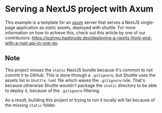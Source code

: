 # Serving a NextJS project with Axum

This example is a template for an [axum](https://github.com/tokio-rs/axum) server that serves a NextJS single-page application as static assets, deployed with shuttle. For more information on how to achieve this, check out this article by one of our contributors:  https://joshmo.hashnode.dev/deploying-a-nextjs-front-end-with-a-rust-api-in-one-go.

## Note

This project misses the `static` NextJS bundle because it's common to not commit it to GitHub. This is done through a `.gitignore`, but Shuttle uses the assets list in `Shuttle.toml` file which waves the `.gitignore` rule. That's because otherwise Shuttle wouldn't package the `static` directory to be able to deploy it, because of the `.gitignore` filtering.

As a result, building this project or trying to run it locally will fail because of the missing `static` folder.
